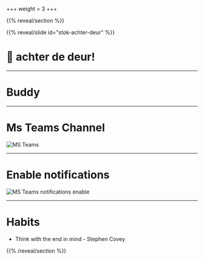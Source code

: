 +++
weight = 3
+++

{{% reveal/section %}}

{{% reveal/slide id="stok-achter-deur" %}}

# 🥢 achter de deur!

---

# Buddy

---

# Ms Teams Channel

![MS Teams](stok-achter-de-deur/img/ms-teams.nl.png)

---

# Enable notifications

![MS Teams notifications enable](stok-achter-de-deur/img/ms-teams-notifications.nl.png)

---

# Habits

- Think with the end in mind - Stephen Covey


{{% /reveal/section %}}
